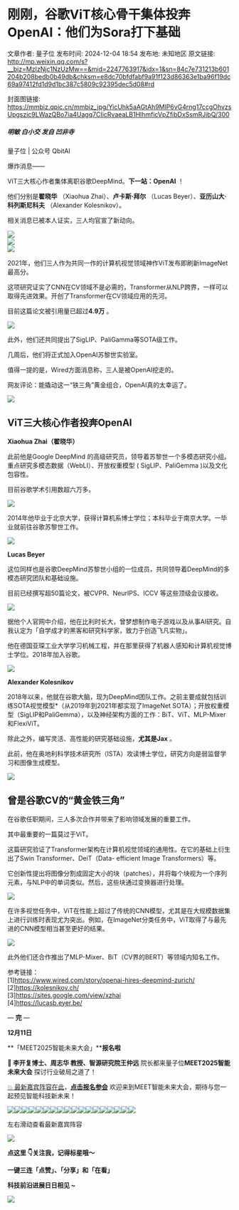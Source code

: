 # 刚刚，谷歌ViT核心骨干集体投奔OpenAI：他们为Sora打下基础

文章作者: 量子位
发布时间: 2024-12-04 18:54
发布地: 未知地区
原文链接: http://mp.weixin.qq.com/s?__biz=MzIzNjc1NzUzMw==&mid=2247763917&idx=1&sn=84c7e731213b601204b208bedb0b49db&chksm=e8dc70bfdfabf9a91f123d86363e1ba96f19dc69a97412fd1d9d1bc387c5809c92395dec5d08#rd

封面图链接: https://mmbiz.qpic.cn/mmbiz_jpg/YicUhk5aAGtAh9MlP6vG4rng17ccgOhvzsUpgszic9LWazQBo7ia4Uagq7CIicRvaeaLB1HlhmficVpZfibDxSsmRJibQ/300

##### 明敏 白小交 发自 凹非寺  
量子位 | 公众号 QbitAI

爆炸消息——

ViT三大核心作者集体离职谷歌DeepMind。**下一站：OpenAI** ！

他们分别是**翟晓华** （Xiaohua Zhai）、**卢卡斯·拜尔** （Lucas Beyer）、**亚历山大·科列斯尼科夫**
（Alexander Kolesnikov）。

相关消息已被本人证实，三人均官宣了新动向。

![](https://mmbiz.qpic.cn/mmbiz_png/YicUhk5aAGtAh9MlP6vG4rng17ccgOhvzMZMXsCYo5VaITH4iczGlMKO7ZpVEcm6JhP9AribGPc4pabOic3KamA67A/640?wx_fmt=png&from=appmsg)  
![](https://mmbiz.qpic.cn/mmbiz_png/YicUhk5aAGtAh9MlP6vG4rng17ccgOhvzb9248xZWOlgMQ0MX0OE3TRyHfWCDYPyO9KfjTbWQlQ2iblAJ6MC6qCQ/640?wx_fmt=png&from=appmsg)  
![](https://mmbiz.qpic.cn/mmbiz_png/YicUhk5aAGtAh9MlP6vG4rng17ccgOhvzRLayvaMLNBHT8TRVqAtMIIEdoib2FuKJcOkQ85mMkWAGhYIn7rrsQGw/640?wx_fmt=png&from=appmsg)

2021年，他们三人作为共同一作的计算机视觉领域神作ViT发布即刷新ImageNet最高分。

这项研究证实了CNN在CV领域不是必需的，Transformer从NLP跨界，一样可以取得先进效果。开创了Transformer在CV领域应用的先河。

目前这篇论文被引用量已超过**4.9万** 。

![](https://mmbiz.qpic.cn/mmbiz_png/YicUhk5aAGtAh9MlP6vG4rng17ccgOhvzpbZ2Krpb2YUbVicaBH20EdybD8SETlafJevlLNpnFqmZqz6uyahGrYg/640?wx_fmt=png&from=appmsg)

此外，他们还共同提出了SigLIP、PaliGamma等SOTA级工作。

几周后，他们将正式加入OpenAI苏黎世实验室。

值得一提的是，Wired方面消息称，三人是被OpenAI挖走的。

网友评论：能撬动这一“铁三角”黄金组合，OpenAI真的太幸运了。

![](https://mmbiz.qpic.cn/mmbiz_png/YicUhk5aAGtAh9MlP6vG4rng17ccgOhvzV7xVfkhpDd16dWTecMlmfb60ocTZQuP3XIXR9exiaynuHBRWWaV0xtg/640?wx_fmt=png&from=appmsg)

## ViT三大核心作者投奔OpenAI

**Xiaohua Zhai（翟晓华）**

此前他是Google DeepMind 的高级研究员，领导着苏黎世一个多模态研究小组。重点研究多模态数据（WebLI）、开放权重模型 (
SigLIP、PaliGemma )以及文化包容性。

目前谷歌学术引用数超六万多。

![](https://mmbiz.qpic.cn/mmbiz_png/YicUhk5aAGtAh9MlP6vG4rng17ccgOhvzW26HiaLqd8ebfoIDxk28x7mlibeNvYeJv1UELwLK3JndibYy94u14ibA1A/640?wx_fmt=png&from=appmsg)

2014年他毕业于北京大学，获得计算机系博士学位；本科毕业于南京大学。一毕业就前往谷歌苏黎世工作。

![](https://mmbiz.qpic.cn/mmbiz_jpg/YicUhk5aAGtAh9MlP6vG4rng17ccgOhvzxI8u0UCV0g7S9DwicoV77HKAJbMzfgTb1GRe0rsWKD0cGIT66xa8Kvg/640?wx_fmt=jpeg&from=appmsg)

**Lucas Beyer**

这位同样也是谷歌DeepMind苏黎世小组的一位成员，共同领导着DeepMind的多模态研究团队和基础设施。

目前已经撰写超50篇论文，被CVPR、NeurIPS、ICCV 等这些顶级会议接收。

![](https://mmbiz.qpic.cn/mmbiz_png/YicUhk5aAGtAh9MlP6vG4rng17ccgOhvzkynLic0xblQibNOPx0noLdA3tcxe7HskhvLC8CrOjSQeicoYLcXBsdiaSQ/640?wx_fmt=png&from=appmsg)

据他个人官网中介绍，他在比利时长大，曾梦想制作电子游戏以及从事AI研究。自我认定为「自学成才的黑客和研究科学家，致力于创造飞凡实物」。

他在德国亚琛工业大学学习机械工程，并在那里获得了机器人感知和计算机视觉博士学位。2018年加入谷歌。

![](https://mmbiz.qpic.cn/mmbiz_jpg/YicUhk5aAGtAh9MlP6vG4rng17ccgOhvzabN7QibxRpvP5hj29nzVVWCsRqBvnAEmBAyiajYYqXcG334fXKwcOXsw/640?wx_fmt=jpeg&from=appmsg)

**Alexander Kolesnikov**

2018年以来，他就在谷歌大脑，现为DeepMind团队工作。之前主要成就包括训练SOTA视觉模型*（从2019年到2021年都实现了ImageNet
SOTA）；开放权重模型（SigLIP和PaliGemma），以及神经架构方面的工作：BiT、ViT、MLP-Mixer和FlexiViT。

除此之外，编写灵活、高性能的研究基础设施，**尤其是Jax** 。

此前，他在奥地利科学技术研究所（ISTA）攻读博士学位，研究方向是弱监督学习和图像生成模型。

![](https://mmbiz.qpic.cn/mmbiz_jpg/YicUhk5aAGtAh9MlP6vG4rng17ccgOhvz8DtVj1y11HoNgriat1GUrqfwXYOHqN1nsAia50ATbSykib3PWqE0mcribA/640?wx_fmt=jpeg&from=appmsg)

## 曾是谷歌CV的“黄金铁三角”

在谷歌任职期间，三人多次合作并带来了影响领域发展的重要工作。

其中最重要的一篇莫过于ViT。

这篇研究验证了Transformer架构在计算机视觉领域的通用性。在它的基础上衍生出了Swin Transformer、DeiT（Data-
efficient Image Transformers）等。

它创新性提出将图像分割成固定大小的块（patches），并将每个块视为一个序列元素，与NLP中的单词类似。然后，这些块通过变换器进行处理。

![](https://mmbiz.qpic.cn/mmbiz_png/YicUhk5aAGtAh9MlP6vG4rng17ccgOhvzjfWOIXfVwiawB78W4EBf8QPIzgNbWIx0JHSXaonEpO2so5ZTZmq6RyQ/640?wx_fmt=png&from=appmsg)

在许多视觉任务中，ViT在性能上超过了传统的CNN模型，尤其是在大规模数据集上进行训练时表现尤为突出。例如，在ImageNet分类任务中，ViT取得了与最先进的CNN模型相当甚至更好的结果。

![](https://mmbiz.qpic.cn/mmbiz_png/YicUhk5aAGtAh9MlP6vG4rng17ccgOhvzsl9FRLEqoL6fsPfR3O8HK58wLG1JibgGAiaXNSlibia7dMWh2gHnQY7yKQ/640?wx_fmt=png&from=appmsg)

此外他们还合作推出了MLP-Mixer、BiT（CV界的BERT）等领域内知名工作。

参考链接：  
[1]https://www.wired.com/story/openai-hires-deepmind-zurich/  
[2]https://kolesnikov.ch/  
[3]https://sites.google.com/view/xzhai  
[4]https://lucasb.eyer.be/

— **完** —

**12月11日**

**「MEET2025智能未来大会」****报名啦**

****💫** 李开复**博士、**周志华** 教授、智源研究院**王仲远** 院长都来量子位**MEET2025智能未来大会** 探讨行业破局之道了！

[💥
最新嘉宾阵容在此](https://mp.weixin.qq.com/s?__biz=MzIzNjc1NzUzMw==&mid=2247760478&idx=1&sn=a962f5ec367464f7b1ef4226ee14d668&scene=21#wechat_redirect)，**[点击报名参会]()**
欢迎来到MEET智能未来大会，期待与您一起预见智能科技新未来！

![](https://mmbiz.qpic.cn/mmbiz_png/YicUhk5aAGtCVlQQnHDzSB3veUaiaBQdy8RMEMluHvXXn1Z5LDMHyQDicntpicVpMsiahfwsMg8MgGdO5ejzPW4teXw/640?wx_fmt=png&from=appmsg)![](https://mmbiz.qpic.cn/mmbiz_png/YicUhk5aAGtCVlQQnHDzSB3veUaiaBQdy81Il9DgaJxrgRX4zUb1xz8rPohAl28PjjYeXhR6dhSAAu5pMRmv7qjQ/640?wx_fmt=png&from=appmsg)![](https://mmbiz.qpic.cn/mmbiz_png/YicUhk5aAGtCVlQQnHDzSB3veUaiaBQdy89cNOibEdSw85cxuZjib7atGmDGNZ8dqSFUN2zgGz4RGPSKXoH7jkB5xA/640?wx_fmt=png&from=appmsg)![](https://mmbiz.qpic.cn/mmbiz_png/YicUhk5aAGtCVlQQnHDzSB3veUaiaBQdy8iaKUicyqOGlPDL65A12QsuK70pZZOnOSB0SME9ZMfSCc5Qq0mm5nMgPQ/640?wx_fmt=png&from=appmsg)![](https://mmbiz.qpic.cn/mmbiz_png/YicUhk5aAGtCVlQQnHDzSB3veUaiaBQdy8syKpcjniaRmtrLQrJg9GNgYIomwg4Qq3lFyqGYSbfuxGTWjeiacSpnhw/640?wx_fmt=png&from=appmsg)![](https://mmbiz.qpic.cn/mmbiz_png/YicUhk5aAGtCVlQQnHDzSB3veUaiaBQdy8eJP5ftZURBKZAKehicVhzseicHFJaHJsAh2nbW063mWK8AGhWkJqBnYw/640?wx_fmt=png&from=appmsg)![](https://mmbiz.qpic.cn/mmbiz_png/YicUhk5aAGtCVlQQnHDzSB3veUaiaBQdy8gj4IHyTGoqcvk9uXu3Y2nCWYO0Y1ibQyrwxyk2ul3jt7UkdGUfoKicmg/640?wx_fmt=png&from=appmsg)![](https://mmbiz.qpic.cn/mmbiz_png/YicUhk5aAGtCVlQQnHDzSB3veUaiaBQdy85CvF6A92e5diaSgxyERG8ETXXv6uFP3Lickd82YaDhmxqSICMfOpyYibw/640?wx_fmt=png&from=appmsg)![](https://mmbiz.qpic.cn/mmbiz_png/YicUhk5aAGtCVlQQnHDzSB3veUaiaBQdy82rnZIKQSe8fw1GLmtulnqYSucGKlAEb7ibd8lY7qblypUXVXxRiaEdFQ/640?wx_fmt=png&from=appmsg)![](https://mmbiz.qpic.cn/mmbiz_png/YicUhk5aAGtCVlQQnHDzSB3veUaiaBQdy8HaiaMW3xF5PHZVAJTf7iaUEk7b3MkrV9FyJarUp8vtTxbAkrxC296ckw/640?wx_fmt=png&from=appmsg)![](https://mmbiz.qpic.cn/mmbiz_png/YicUhk5aAGtCVlQQnHDzSB3veUaiaBQdy8OeMWxTH6QaXgyWqIjdj69eJZPnRBsZNEpBDibHgG1Yo6DwOEO0MOBwQ/640?wx_fmt=png&from=appmsg)![](https://mmbiz.qpic.cn/mmbiz_png/YicUhk5aAGtCVlQQnHDzSB3veUaiaBQdy8HEOPgI8kIX7icbx6P5diby6ob9hUeLiaKibyYjsSlpHKeAZWIq1P3N4Lmg/640?wx_fmt=png&from=appmsg)![](https://mmbiz.qpic.cn/mmbiz_png/YicUhk5aAGtCVlQQnHDzSB3veUaiaBQdy8B9eM7jib5vlJjFuQz2ibjU76GfINibud4o9sWFrCvRxUVkL0zLDaIyicQA/640?wx_fmt=png&from=appmsg)![](https://mmbiz.qpic.cn/mmbiz_png/YicUhk5aAGtCVlQQnHDzSB3veUaiaBQdy8uMoHRibmdmvuHOZmhCZib80NcRl6lgdchI434o3iaYhQ3jI7blPAuTUAw/640?wx_fmt=png&from=appmsg)![](https://mmbiz.qpic.cn/mmbiz_png/YicUhk5aAGtCVlQQnHDzSB3veUaiaBQdy8vpwKZSgZrGAyzduqMvYtvYAqNX3GFcDJia46ZHAvdxPcrnGPLicMXqmg/640?wx_fmt=png&from=appmsg)![](https://mmbiz.qpic.cn/mmbiz_png/YicUhk5aAGtCVlQQnHDzSB3veUaiaBQdy8byuVf0rybEw8geo3fuNCnRQhUwKh7WQU8RIA2qUAdib3j7ibgsCnmXCg/640?wx_fmt=png&from=appmsg)![](https://mmbiz.qpic.cn/mmbiz_png/YicUhk5aAGtCVlQQnHDzSB3veUaiaBQdy8PsGcsUFKmLAERib0Iq0ibqtyvgnGL9nZQcz3GCicPMs8vfG0FgUmwoBug/640?wx_fmt=png&from=appmsg)![](https://mmbiz.qpic.cn/mmbiz_svg/g9RQicMD01M1vIWlXly8hwEkeb05aM7fcomv9Hbo9IHZqJ4xZW14l4HDJrL5kqicf9LzBf1MKwEMkxvf16CfNOrFj8pKYhHnSj/640?wx_fmt=svg&from=appmsg)

左右滑动查看最新嘉宾阵容

![](https://mmbiz.qpic.cn/mmbiz_svg/g9RQicMD01M1vIWlXly8hwEkeb05aM7fcomv9Hbo9IHZqJ4xZW14l4HDJrL5kqicf9LzBf1MKwEMkxvf16CfNOrFj8pKYhHnSj/640?wx_fmt=svg&from=appmsg)

**点这里 👇关注我，记得标星哦～**

**一键三连「点赞」、「分享」和「在看」**

**科技前沿进展日日相见 ~**

![](https://mmbiz.qpic.cn/mmbiz_svg/g9RQicMD01M0tYoRQT2cMQRmPS5ZDyrrfzeksiay90KaDzlGBH61icqHxmgFKfvfXtVuwTHV740CDLAaXU1LIfZyoJEpYKcRIiaE/640?wx_fmt=svg)


